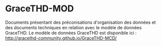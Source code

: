 # GraceTHD-MOD
Documents présentant des préconisations d'organisation des données et des documents techniques en relation avec le modèle de données GraceTHD. 
Le modèle de données GraceTHD est disponible ici : 
http://gracethd-community.github.io/GraceTHD-MCD/

